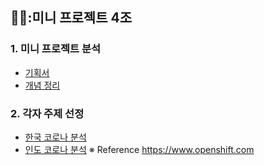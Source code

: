 ## 💃🏻:미니 프로젝트 4조
### 1. 미니 프로젝트 분석

- [기획서]()
- [개념 정리]()


### 2. 각자 주제 선정

- [한국 코로나 분석]()
- [인도 코로나 분석]()
※ Reference  https://www.openshift.com
                            
